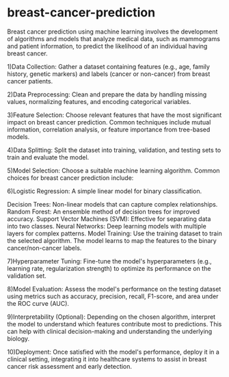# breast-cancer-prediction
Breast cancer prediction using machine learning involves the development of algorithms and models that analyze medical data, such as mammograms and patient information, to predict the likelihood of an individual having breast cancer.

1)Data Collection: Gather a dataset containing features (e.g., age, family history, genetic markers) and labels (cancer or non-cancer) from breast cancer patients.

2)Data Preprocessing: Clean and prepare the data by handling missing values, normalizing features, and encoding categorical variables.

3)Feature Selection: Choose relevant features that have the most significant impact on breast cancer prediction. Common techniques include mutual information, correlation analysis, or feature importance from tree-based models.

4)Data Splitting: Split the dataset into training, validation, and testing sets to train and evaluate the model.

5)Model Selection: Choose a suitable machine learning algorithm. Common choices for breast cancer prediction include:

6)Logistic Regression: A simple linear model for binary classification.

Decision Trees: Non-linear models that can capture complex relationships. Random Forest: An ensemble method of decision trees for improved accuracy. Support Vector Machines (SVM): Effective for separating data into two classes. Neural Networks: Deep learning models with multiple layers for complex patterns. Model Training: Use the training dataset to train the selected algorithm. The model learns to map the features to the binary cancer/non-cancer labels.

7)Hyperparameter Tuning: Fine-tune the model's hyperparameters (e.g., learning rate, regularization strength) to optimize its performance on the validation set.

8)Model Evaluation: Assess the model's performance on the testing dataset using metrics such as accuracy, precision, recall, F1-score, and area under the ROC curve (AUC).

9)Interpretability (Optional): Depending on the chosen algorithm, interpret the model to understand which features contribute most to predictions. This can help with clinical decision-making and understanding the underlying biology.

10)Deployment: Once satisfied with the model's performance, deploy it in a clinical setting, integrating it into healthcare systems to assist in breast cancer risk assessment and early detection.
